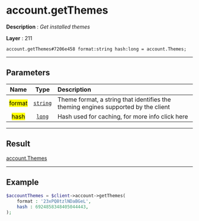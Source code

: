 # account.getThemes

**Description** : *Get installed themes*

**Layer** : 211

```tl
account.getThemes#7206e458 format:string hash:long = account.Themes;
```

---

## Parameters

| Name | Type | Description |
| :---: | :---: | :--- |
| <mark>format</mark> | [`string`](type/string) | Theme format, a string that identifies the theming engines supported by the client |
| <mark>hash</mark> | [`long`](type/long) | Hash used for caching, for more info click here |

---

## Result

[account.Themes](type/account.Themes)

---

## Example

```php
$accountThemes = $client->account->getThemes(
	format : '23xPQ8tzlNDaBGeL',
	hash : 6924858348405044443,
);
```